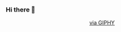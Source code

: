 ### Hi there 👋
<div id=header align="center">
  <ing src=[<iframe src="https://giphy.com/embed/7lJKqGgUKDxfO" width="480" height="200" frameBorder="0" class="giphy-embed" allowFullScreen></iframe><p><a href="https://giphy.com/gifs/editor-movie-the-little-prince-7lJKqGgUKDxfO">via GIPHY</a></p>
<!--
**JSRP00/JSRP00** is a ✨ _special_ ✨ repository because its `README.md` (this file) appears on your GitHub profile.

Here are some ideas to get you started:

- 🔭 I’m currently working on ...
- 🌱 I’m currently learning ...
- 👯 I’m looking to collaborate on ...
- 🤔 I’m looking for help with ...
- 💬 Ask me about ...
- 📫 How to reach me: ...
- 😄 Pronouns: ...
- ⚡ Fun fact: ...
-->
